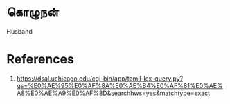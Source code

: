 # கொழுநன்
Husband

# References
1. https://dsal.uchicago.edu/cgi-bin/app/tamil-lex_query.py?qs=%E0%AE%95%E0%AF%8A%E0%AE%B4%E0%AF%81%E0%AE%A8%E0%AE%A9%E0%AF%8D&searchhws=yes&matchtype=exact
